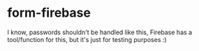 # form-firebase
I know, passwords shouldn't be handled like this, Firebase has a tool/function for this, but it's just for testing purposes :)
